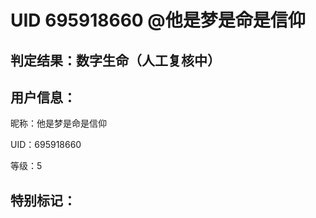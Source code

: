 # UID 695918660 @他是梦是命是信仰
## 判定结果：数字生命（人工复核中）
## 用户信息：

昵称：他是梦是命是信仰

UID：695918660

等级：5

## 特别标记：

